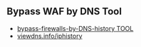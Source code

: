 ## Bypass WAF by DNS Tool
- [bypass-firewalls-by-DNS-history TOOL](https://github.com/vincentcox/bypass-firewalls-by-DNS-history)
- [viewdns.info/iphistory](https://viewdns.info/iphistory/)
